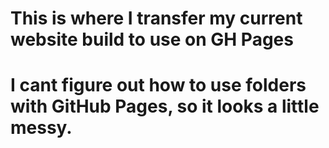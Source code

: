 # This is where I transfer my current website build to use on GH Pages
# I cant figure out how to use folders with GitHub Pages, so it looks a little messy. 
